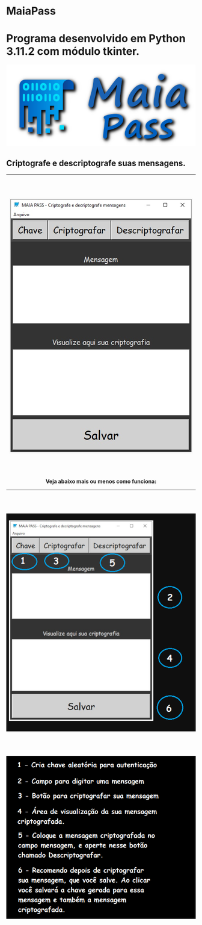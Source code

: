 # MaiaPass
# Programa desenvolvido em Python 3.11.2 com módulo tkinter. 

<p align="center">
<img src="Maia_Pass/imagens/logo1.png">
</p>

## Criptografe e descriptografe suas mensagens.
<hr>
<br><br>
<p align="center">
<img src="Maia_Pass/imagens/MaiaPass.jpg">
</p>
<br> <br>
<p align="center"><b>Veja abaixo mais ou menos como funciona:</b></p>
<hr>
<br><br>
<p align="center">
<img src="Maia_Pass/imagens/tutorialMaiaPass01.png">
</p>
<br><br>
<p align="center">
<img src="Maia_Pass/imagens/tutorialMaiaPass02.png">
</p>
